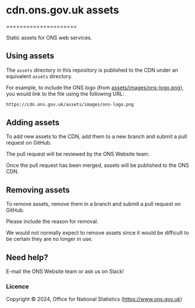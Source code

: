 # cdn.ons.gov.uk assets

=====================

Static assets for ONS web services.

## Using assets

The `assets` directory in this repository is published to the CDN
under an equivalent `assets` directory.

For example, to include the ONS logo (from [assets/images/ons-logo.png](assets/images/ons-logo.png)), you would
link to the file using the following URL:

```html
https://cdn.ons.gov.uk/assets/images/ons-logo.png
```

## Adding assets

To add new assets to the CDN, add them to a new branch and
submit a pull request on GitHub.

The pull request will be reviewed by the ONS Website team.

Once the pull request has been merged, assets will be published
to the ONS CDN.

## Removing assets

To remove assets, remove them in a branch and submit a
pull request on GitHub.

Please include the reason for removal.

We would not normally expect to remove assets since
it would be difficult to be certain they are no longer in use.

## Need help?

E-mail the ONS Website team or ask us on Slack!

### Licence

Copyright ©‎ 2024, Office for National Statistics (<https://www.ons.gov.uk>)
